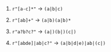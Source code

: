 1. `r"[a-c]*"` -> `(a|b|c)`

2. `r"[ab]+"` -> `(a|b)(a|b)*`

3. `r"a?b?c?"` -> `(a|)(b|)(c|)`

4. `r"[abde]|ab|c?"` -> `(a|b|d|e)|ab|(c|)`